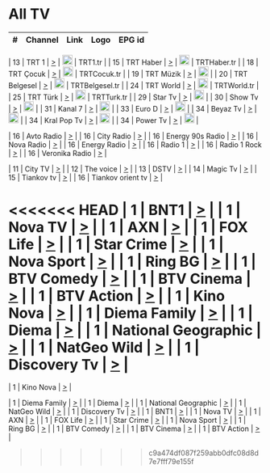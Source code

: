 <h1>All TV</h1>

| #   | Channel        | Link  | Logo | EPG id |
|:---:|:--------------:|:-----:|:----:|:------:|

| 13  | TRT 1            | [>](https://tv-trt1.medya.trt.com.tr/master.m3u8) | <img height="20" src="https://i.imgur.com/j786OLG.png"/> | TRT1.tr |
| 15  | TRT Haber        | [>](https://tv-trthaber.medya.trt.com.tr/master.m3u8) | <img height="20" src="https://i.imgur.com/OVfo8Ab.png"/> | TRTHaber.tr |
| 18  | TRT Çocuk        | [>](https://tv-trtcocuk.medya.trt.com.tr/master.m3u8) | <img height="20" src="https://i.imgur.com/QLFmD6d.png"/> | TRTCocuk.tr |
| 19  | TRT Müzik        | [>](https://tv-trtmuzik.medya.trt.com.tr/master.m3u8) | <img height="20" src="https://i.imgur.com/fIVFCEd.png"/> |
| 20  | TRT Belgesel     | [>](https://tv-trtbelgesel.medya.trt.com.tr/master.m3u8) | <img height="20" src="https://i.imgur.com/MGO87pe.png"/> | TRTBelgesel.tr |
| 24  | TRT World        | [>](https://tv-trtworld.medya.trt.com.tr/master.m3u8) | <img height="20" src="https://i.imgur.com/JEA2xpv.png"/> | TRTWorld.tr |
| 25  | TRT Türk         | [>](https://tv-trtturk.medya.trt.com.tr/master.m3u8) | <img height="20" src="https://i.imgur.com/OSTOQNw.png"/> | TRTTurk.tr |
| 29  | Star Tv   | [>](https://dogus-live.daioncdn.net/startv/startv_360p.m3u8) | <img height="20" src="https://i.imgur.com/IebUZx1.png"/> |
| 30  | Show Tv     | [>](https://ciner-live.daioncdn.net/showtv/showtv.m3u8) | <img height="20" src="https://i.imgur.com/IebUZx1.png"/> |
| 31  | Kanal 7     | [>](https://kanal7-live.daioncdn.net/kanal7/kanal7.m3u8) | <img height="20" src="https://i.imgur.com/IebUZx1.png"/> |
| 33  | Euro D    | [>](https://www.youtube.com/user/KanalD/live) | <img height="20" src="https://i.imgur.com/IebUZx1.png"/> |
| 34  | Beyaz Tv     | [>](https://beyaztv-live.daioncdn.net/beyaztv/beyaztv.m3u8) | <img height="20" src="https://i.imgur.com/IebUZx1.png"/> |
| 34  | Kral Pop Tv     | [>](https://www.youtube.com/watch?v=GuFTuKoXepw) | <img height="20" src="https://i.imgur.com/IebUZx1.png"/> |
| 34  | Power Tv     | [>](https://livetv.powerapp.com.tr/powerTV/powerhd.smil/chunklist.m3u8) | <img height="20" src="https://i.imgur.com/IebUZx1.png"/> |

| 16  | Avto Radio | [>](http://stream.metacast.eu/avtoradio.mp3.m3u) |
| 16  | City Radio | [>](http://stream.metacast.eu/city.aac.m3u) |
| 16  | Energy 90s Radio | [>](http://stream.metacast.eu/energy-90s.m3u) |
| 16  | Nova Radio | [>](http://stream.metacast.eu/nova.aac.m3u) |
| 16  | Energy Radio | [>](http://stream.metacast.eu/nrj.aac.m3u) |
| 16  | Radio 1 | [>](http://stream.metacast.eu/radio1.aac.m3u) |
| 16  | Radio 1 Rock | [>](http://stream.metacast.eu/radio1rock.aac.m3u) |
| 16  | Veronika Radio | [>](http://stream.metacast.eu/veronika.aac.m3u) |

| 11  | City TV | [>](https://tv.city.bg/play/tshls/citytv/index.m3u8) |
| 12  | The voice | [>](https://bss1.neterra.tv/thevoice/thevoice.m3u8) |
| 13  | DSTV | [>](http://46.249.95.140:8081/hls/data.m3u8) |
| 14  | Magic Tv | [>](https://bss1.neterra.tv/magictv/magictv.m3u8) |
| 15  | Tiankov tv | [>](https://streamer103.neterra.tv/tiankov-folk/live.m3u8) |
| 16  | Tiankov orient tv | [>](https://streamer103.neterra.tv/tiankov-orient/live.m3u8) |

<<<<<<< HEAD
| 1 | BNT1 | [>](https://ymkaya.xyz:27351/tv/bnt1/playlist.m3u8?wmsAuthSign=c2VydmVyX3RpbWU9OC8yMC8yMDI1IDE6MDU6MjAgUE0maGFzaF92YWx1ZT1vNS9XUE43NjBNbmhhVi9WOFNKWTJRPT0mdmFsaWRtaW51dGVzPTYw) |
| 1 | Nova TV | [>](https://ymkaya.xyz:27351/tv/novatv/playlist.m3u8?wmsAuthSign=c2VydmVyX3RpbWU9OC8yMC8yMDI1IDE6MDU6MzAgUE0maGFzaF92YWx1ZT1OdVVKUjBiODhCSVR6amp4c2Vzc1pRPT0mdmFsaWRtaW51dGVzPTYw) |
| 1 | AXN | [>](https://ymkaya.xyz:27351/tv/axn/playlist.m3u8?wmsAuthSign=c2VydmVyX3RpbWU9OC8yMC8yMDI1IDE6MDU6NDAgUE0maGFzaF92YWx1ZT1KRHRzU0lsU3diZFRjNU56MHg2ZEd3PT0mdmFsaWRtaW51dGVzPTYw) |
| 1 | FOX Life | [>](https://ymkaya.xyz:27351/tv/foxlife/playlist.m3u8?wmsAuthSign=c2VydmVyX3RpbWU9OC8yMC8yMDI1IDE6MDU6NTAgUE0maGFzaF92YWx1ZT1QMnRqQ3NTNDBZOE5sOUhZMnozTmlnPT0mdmFsaWRtaW51dGVzPTYw) |
| 1 | Star Crime | [>](https://ymkaya.xyz:27351/tv/foxcrime/playlist.m3u8?wmsAuthSign=c2VydmVyX3RpbWU9OC8yMC8yMDI1IDE6MDU6NTkgUE0maGFzaF92YWx1ZT1Ua2J6cFBURWhDWFB2bFY0NTBZMklnPT0mdmFsaWRtaW51dGVzPTYw) |
| 1 | Nova Sport | [>](https://ymkaya.xyz:27351/tv/novasport/playlist.m3u8?wmsAuthSign=c2VydmVyX3RpbWU9OC8yMC8yMDI1IDE6MDY6MTAgUE0maGFzaF92YWx1ZT1iZWY1SHR3cVZFSnpDVEtMT2hOUnhRPT0mdmFsaWRtaW51dGVzPTYw) |
| 1 | Ring BG | [>](https://ymkaya.xyz:27351/tv/ringbg/playlist.m3u8?wmsAuthSign=c2VydmVyX3RpbWU9OC8yMC8yMDI1IDE6MDY6MTkgUE0maGFzaF92YWx1ZT01WHhmeXpIdk9JdWlzaGRuYlJWUFhnPT0mdmFsaWRtaW51dGVzPTYw) |
| 1 | BTV Comedy | [>](https://ymkaya.xyz:27351/tv/btvcomedy/playlist.m3u8?wmsAuthSign=c2VydmVyX3RpbWU9OC8yMC8yMDI1IDE6MDY6MzAgUE0maGFzaF92YWx1ZT0rdnA1Z1pTRkZSa1RDbW1hRlNxRFJ3PT0mdmFsaWRtaW51dGVzPTYw) |
| 1 | BTV Cinema | [>](https://ymkaya.xyz:27351/tv/btvcinema/playlist.m3u8?wmsAuthSign=c2VydmVyX3RpbWU9OC8yMC8yMDI1IDE6MDY6NDAgUE0maGFzaF92YWx1ZT10ZFZpc0lQeDllTjFmQlRydUFRRVZBPT0mdmFsaWRtaW51dGVzPTYw) |
| 1 | BTV Action | [>](https://ymkaya.xyz:27351/tv/btvaction/playlist.m3u8?wmsAuthSign=c2VydmVyX3RpbWU9OC8yMC8yMDI1IDE6MDY6NDkgUE0maGFzaF92YWx1ZT0waGhweUhUdElRK3VzYWp1UlRRb2tnPT0mdmFsaWRtaW51dGVzPTYw) |
| 1 | Kino Nova | [>](https://ymkaya.xyz:27351/tv/kinonova/playlist.m3u8?wmsAuthSign=c2VydmVyX3RpbWU9OC8yMC8yMDI1IDE6MDY6NTkgUE0maGFzaF92YWx1ZT02a3laWjdDMjl2ZTRBTExBK2s3TjRnPT0mdmFsaWRtaW51dGVzPTYw) |
| 1 | Diema Family | [>](https://ymkaya.xyz:27351/tv/diemafamily/playlist.m3u8?wmsAuthSign=c2VydmVyX3RpbWU9OC8yMC8yMDI1IDE6MDc6MDkgUE0maGFzaF92YWx1ZT1tYVA1bXpvSU1GdkJaWTdjUlorS3hRPT0mdmFsaWRtaW51dGVzPTYw) |
| 1 | Diema | [>](https://ymkaya.xyz:27351/tv/diema/playlist.m3u8?wmsAuthSign=c2VydmVyX3RpbWU9OC8yMC8yMDI1IDE6MDc6MTkgUE0maGFzaF92YWx1ZT16VHpDdWZBVkk2VzlvVnNqMURpVnBRPT0mdmFsaWRtaW51dGVzPTYw) |
| 1 | National Geographic | [>](https://ymkaya.xyz:27351/tv/natgeo/playlist.m3u8?wmsAuthSign=c2VydmVyX3RpbWU9OC8yMC8yMDI1IDE6MDc6MzAgUE0maGFzaF92YWx1ZT1WZExKdThWL2tkTlRVWFBhU1A0dW5nPT0mdmFsaWRtaW51dGVzPTYw) |
| 1 | NatGeo Wild | [>](https://ymkaya.xyz:27351/tv/natgeowild/playlist.m3u8?wmsAuthSign=c2VydmVyX3RpbWU9OC8yMC8yMDI1IDE6MDc6NDAgUE0maGFzaF92YWx1ZT1xeHBPMnl5ZysxTnZnRlYrZytmVG13PT0mdmFsaWRtaW51dGVzPTYw) |
| 1 | Discovery Tv | [>](https://ymkaya.xyz:27351/tv/discovery/playlist.m3u8?wmsAuthSign=c2VydmVyX3RpbWU9OC8yMC8yMDI1IDE6MDc6NTAgUE0maGFzaF92YWx1ZT1sTGJCSTdudWVQekdDbzZYQnBKaGhnPT0mdmFsaWRtaW51dGVzPTYw) |
=======


| 1 | Kino Nova | [>](https://ymkaya.xyz:11336/tv/kinonova/playlist.m3u8?wmsAuthSign=c2VydmVyX3RpbWU9MS8yLzIwMjUgNDo0MDoyMCBBTSZoYXNoX3ZhbHVlPWlFS1FrWEtMMVRFM3l5YklUWUJQUHc9PSZ2YWxpZG1pbnV0ZXM9NjA=) |

| 1 | Diema Family | [>](https://ymkaya.xyz:11336/tv/diemafamily/playlist.m3u8?wmsAuthSign=c2VydmVyX3RpbWU9MS8yLzIwMjUgNDo0MDozMCBBTSZoYXNoX3ZhbHVlPUVUaTVKTldvZTF5WVVCM0YwL21kaXc9PSZ2YWxpZG1pbnV0ZXM9NjA=) |
| 1 | Diema | [>](https://ymkaya.xyz:11336/tv/diema/playlist.m3u8?wmsAuthSign=c2VydmVyX3RpbWU9MS8yLzIwMjUgNDo0MDo0MCBBTSZoYXNoX3ZhbHVlPVlYMWVJT2NuUjNpUTBsaytEUFFOS2c9PSZ2YWxpZG1pbnV0ZXM9NjA=) |
| 1 | National Geographic | [>](https://ymkaya.xyz:11336/tv/natgeo/playlist.m3u8?wmsAuthSign=c2VydmVyX3RpbWU9MS8yLzIwMjUgNDo0MTo0MSBBTSZoYXNoX3ZhbHVlPTJQTlVmcG5nYWx0M013eUhGRGxnd0E9PSZ2YWxpZG1pbnV0ZXM9NjA=) |
| 1 | NatGeo Wild | [>](https://ymkaya.xyz:11336/tv/natgeowild/playlist.m3u8?wmsAuthSign=c2VydmVyX3RpbWU9MS8yLzIwMjUgNDo0MTo1MSBBTSZoYXNoX3ZhbHVlPVl1OXZaTTliN0hGWEN3eDBYd1duNkE9PSZ2YWxpZG1pbnV0ZXM9NjA=) |
| 1 | Discovery Tv | [>](https://ymkaya.xyz:11336/tv/discovery/playlist.m3u8?wmsAuthSign=c2VydmVyX3RpbWU9MS8yLzIwMjUgNDo0MjowMSBBTSZoYXNoX3ZhbHVlPWtBQmdLNlY2RmQwWElzMVYzSDJyVkE9PSZ2YWxpZG1pbnV0ZXM9NjA=) |
| 1 | BNT1 | [>](https://ymkaya.xyz:11336/tv/bnt1/playlist.m3u8?wmsAuthSign=c2VydmVyX3RpbWU9MS8yLzIwMjUgNDozODozOCBBTSZoYXNoX3ZhbHVlPVVrMVlRQXpJWlhYeUh6ZFVpSC9NMUE9PSZ2YWxpZG1pbnV0ZXM9NjA=) |
| 1 | Nova TV | [>](https://ymkaya.xyz:11336/tv/novatv/playlist.m3u8?wmsAuthSign=c2VydmVyX3RpbWU9MS8yLzIwMjUgNDozODo0OCBBTSZoYXNoX3ZhbHVlPUVxQjh1a0ZzYkVGZU8zZDFGTzdreVE9PSZ2YWxpZG1pbnV0ZXM9NjA=) |
| 1 | AXN | [>](https://ymkaya.xyz:11336/tv/axn/playlist.m3u8?wmsAuthSign=c2VydmVyX3RpbWU9MS8yLzIwMjUgNDozODo1OCBBTSZoYXNoX3ZhbHVlPUpkWStGY1hkNXhaOVpPZ0thQ0FZL3c9PSZ2YWxpZG1pbnV0ZXM9NjA=) |
| 1 | FOX Life | [>](https://ymkaya.xyz:11336/tv/foxlife/playlist.m3u8?wmsAuthSign=c2VydmVyX3RpbWU9MS8yLzIwMjUgNDozOToxMCBBTSZoYXNoX3ZhbHVlPWt1ZDc1T3AzYlZDTjJnSy9TU0xJZlE9PSZ2YWxpZG1pbnV0ZXM9NjA=) |
| 1 | Star Crime | [>](https://ymkaya.xyz:11336/tv/foxcrime/playlist.m3u8?wmsAuthSign=c2VydmVyX3RpbWU9MS8yLzIwMjUgNDozOToyMCBBTSZoYXNoX3ZhbHVlPXIwVU45Nm9FR1l2enNkTG9TanBxbmc9PSZ2YWxpZG1pbnV0ZXM9NjA=) |
| 1 | Nova Sport | [>](https://ymkaya.xyz:11336/tv/novasport/playlist.m3u8?wmsAuthSign=c2VydmVyX3RpbWU9MS8yLzIwMjUgNDozOTozMCBBTSZoYXNoX3ZhbHVlPXlSZ0UxazVaM0xhSmc0NmR4T0c1T2c9PSZ2YWxpZG1pbnV0ZXM9NjA=) |
| 1 | Ring BG | [>](https://ymkaya.xyz:11336/tv/ringbg/playlist.m3u8?wmsAuthSign=c2VydmVyX3RpbWU9MS8yLzIwMjUgNDozOTo0MCBBTSZoYXNoX3ZhbHVlPTR4aUlFNHVUYWN4enY1WkVuOFZma2c9PSZ2YWxpZG1pbnV0ZXM9NjA=) |
| 1 | BTV Comedy | [>](https://ymkaya.xyz:11336/tv/btvcomedy/playlist.m3u8?wmsAuthSign=c2VydmVyX3RpbWU9MS8yLzIwMjUgNDozOTo1MCBBTSZoYXNoX3ZhbHVlPUtrMTJ2RHNTTUU1RFp1ZkVOdXFSK3c9PSZ2YWxpZG1pbnV0ZXM9NjA=) |
| 1 | BTV Cinema | [>](https://ymkaya.xyz:11336/tv/btvcinema/playlist.m3u8?wmsAuthSign=c2VydmVyX3RpbWU9MS8yLzIwMjUgNDozOTo1OSBBTSZoYXNoX3ZhbHVlPTZWcU9FZW56cG1NM1lrYy8xNE5NeHc9PSZ2YWxpZG1pbnV0ZXM9NjA=) |
| 1 | BTV Action | [>](https://ymkaya.xyz:11336/tv/btvaction/playlist.m3u8?wmsAuthSign=c2VydmVyX3RpbWU9MS8yLzIwMjUgNDo0MDoxMCBBTSZoYXNoX3ZhbHVlPUlDd0ErRkZVWThyMVZwR3c2REdGZ3c9PSZ2YWxpZG1pbnV0ZXM9NjA=) |
>>>>>>> c9a474df087f259abb0dfc08d8d7e7fff79e155f
